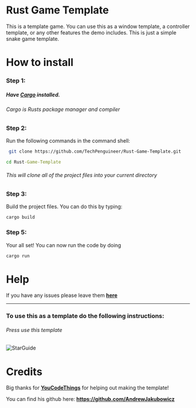 # Rust Game Template

This is a template game. You can use this as a window template, a controller template, or any other features the demo includes. This is just a simple snake game template.

# How to install

### **Step 1:**
##### Have [Cargo](https://doc.rust-lang.org/cargo/getting-started/installation.html) installed.
###### Cargo is Rusts package manager and compiler

### **Step 2:**

Run the following commands in the command shell: 

``` bash
 git clone https://github.com/TechPenguineer/Rust-Game-Template.git 
 ```
 ``` cmd
cd Rust-Game-Template
 ```
###### This will clone all of the project files into your current directory

### **Step 3:**

Build the project files. You can do this by typing:
``` cmd
cargo build
```

### **Step 5:** 

Your all set! You can now run the code by doing
``` cmd
cargo run
```

# Help

If you have any issues please leave them **[here](https://github.com/TechPenguineer/Rust-Game-Template/issues)**

<hr>

### To use this as a template do the following instructions:


###### Press use this template

![StarGuide](https://i.imgur.com/shGyXFb.png)

# Credits

Big thanks for **[YouCodeThings](https://www.youtube.com/channel/UC0yCXVwW6FdDQGYA-3OWXxw)** for helping out making the template!

You can find his github here:
**https://github.com/AndrewJakubowicz**
